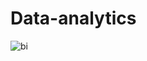 # Data-analytics
![bi](https://user-images.githubusercontent.com/93977986/184501887-af0b42a5-a8f3-442b-aff3-b3587663a475.png)
